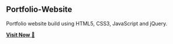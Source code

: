 ## Portfolio-Website
Portfolio website build using HTML5, CSS3, JavaScript and jQuery.

<a href="https://hussain-azmat.github.io/" target="_blank">**Visit Now** 🚀</a>
